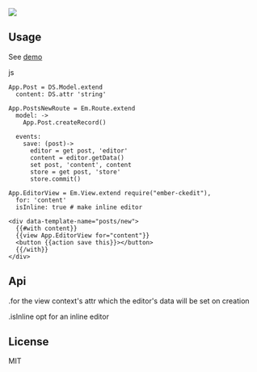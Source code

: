 
![](https://dl.dropbox.com/u/30162278/ember-ckedit.png)

Usage
---

See [demo](http://kelonye.github.com/#/pages/ckedit)

js

```
App.Post = DS.Model.extend
  content: DS.attr 'string'

App.PostsNewRoute = Em.Route.extend
  model: ->
    App.Post.createRecord()

  events:
    save: (post)->
      editor = get post, 'editor'
      content = editor.getData()
      set post, 'content', content
      store = get post, 'store'
      store.commit()

App.EditorView = Em.View.extend require("ember-ckedit"),
  for: 'content'
  isInline: true # make inline editor

<div data-template-name="posts/new">
  {{#with content}}
  {{view App.EditorView for="content"}}
  <button {{action save this}}></button>
  {{/with}}
</div>
```

Api
---

.for
  the view context's attr which the editor's data will be set on creation

.isInline
  opt for an inline editor

License
---

MIT